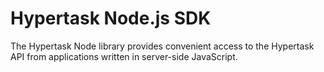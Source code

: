 # Hypertask Node.js SDK

The Hypertask Node library provides convenient access to the Hypertask API from applications written in server-side JavaScript.
